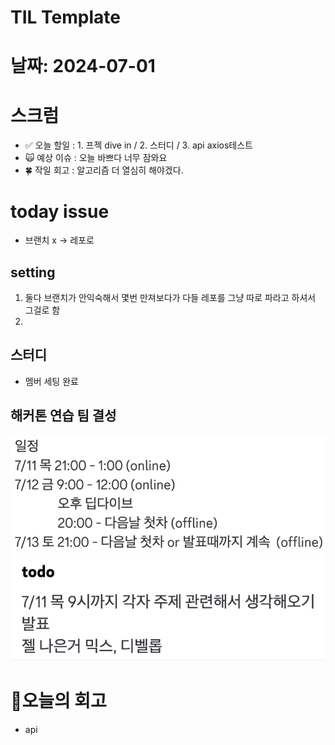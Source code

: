 # TIL Template

# 날짜: 2024-07-01

# 스크럼
- ✅ 오늘 할일 : 1. 프젝 dive in / 2. 스터디 / 3. api axios테스트
- 🙀 예상 이슈 : 오늘 바쁘다 너무 잠와요
- 🍀 작일 회고 : 알고리즘 더 열심히 해야겠다.

# today issue
- 브랜치 x -> 레포로

## setting
1. 둘다 브랜치가 안익숙해서 몇번 만져보다가 다들 레포를 그냥 따로 파라고 하셔서 그걸로 함
2. 

## 스터디
- 멤버 세팅 완료

## 해커톤 연습 팀 결성
![alt text](image.png)
![alt text](image-1.png)

# 🎱오늘의 회고
- api